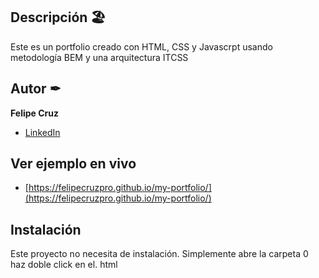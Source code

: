 ## Descripción 🏖️

Este es un portfolio creado con HTML, CSS y Javascrpt usando metodología BEM y una arquitectura ITCSS

## Autor ✒
**Felipe Cruz**

* [LinkedIn](https://www.linkedin.com/in/felipecruzpro/) 

## Ver ejemplo en vivo
- [https://felipecruzpro.github.io/my-portfolio/](https://felipecruzpro.github.io/my-portfolio/)

## Instalación 
Este proyecto no necesita de instalación. Simplemente abre la carpeta 0 haz doble click en el. html
